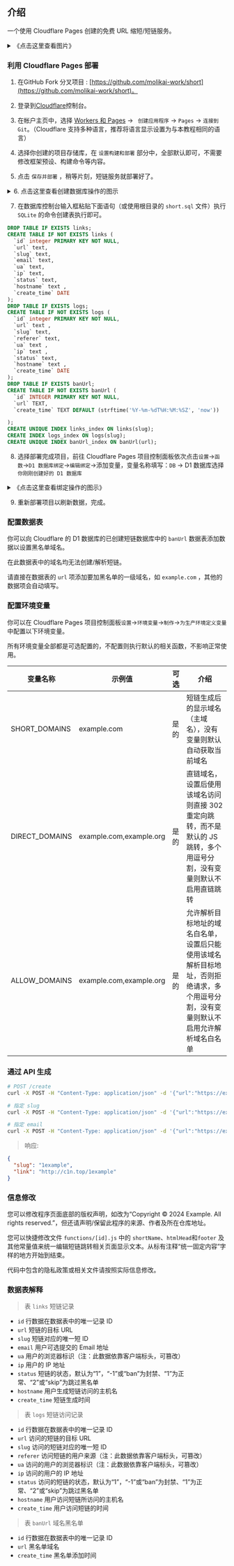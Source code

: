 ## 介绍

一个使用 Cloudflare Pages 创建的免费 URL 缩短/短链服务。

<details>
  <summary>《点击这里查看图片》</summary>

  ![2_4](https://dwl.pages.dev/doce/2_4.png)

  ![2_5](https://dwl.pages.dev/doce/2_5.png)

</details>

### 利用 Cloudflare Pages 部署

1. 在GitHub Fork 分叉项目 : [https://github.com/molikai-work/short](https://github.com/molikai-work/short)。

2. 登录到[Cloudflare](https://dash.cloudflare.com/)控制台。

3. 在帐户主页中，选择 [Workers 和 Pages](https://dash.cloudflare.com/?to=/:account/workers-and-pages) -> ` 创建应用程序` -> `Pages` -> `连接到 Git`。（Cloudflare 支持多种语言，推荐将语言显示设置为与本教程相同的语言）

4. 选择你创建的项目存储库，在 `设置构建和部署` 部分中，全部默认即可，不需要修改框架预设、构建命令等内容。

5. 点击 `保存并部署` ，稍等片刻，短链服务就部署好了。

<details>
  <summary>6. 点击这里查看创建数据库操作的图示</summary>

  (1) 进入 Cloudflare 的控制台，查看左侧侧边栏，选择 `Workers 和 Pages` 展开菜单后再选择 [D1](https://dash.cloudflare.com/?to=/:account/workers/d1)：
  ![4](https://dwl.pages.dev/doce/4.png)

  (2) 在 `D1` 页面点击右上角的 `创建数据库` 以打开创建数据库菜单：
  ![4_1](https://dwl.pages.dev/doce/4_1.png)

  ![4_2](https://dwl.pages.dev/doce/4_2.png)

  (3) 填写 `数据库名称` 输入框，名称随意，确保绑定是为同一个数据库即可，下方的位置选项可不选（这里已经填好，示范）：
  ![4_3](https://dwl.pages.dev/doce/4_3.png)


  (4) 完成数据库创建，接下来在数据库的操作页面，请点击 `控制台`，并查看主部署教程的下一步（第7步）：
  ![4_4](https://dwl.pages.dev/doce/4_4.png)

  ![4_5](https://dwl.pages.dev/doce/4_5.png)

</details>

7. 在数据库控制台输入框粘贴下面语句（或使用根目录的 `short.sql` 文件）执行 `SQLite` 的命令创建表执行即可。

```sql
DROP TABLE IF EXISTS links;
CREATE TABLE IF NOT EXISTS links (
  `id` integer PRIMARY KEY NOT NULL,
  `url` text,
  `slug` text,
  `email` text,
  `ua` text,
  `ip` text,
  `status` text,
  `hostname` text ,
  `create_time` DATE
);
DROP TABLE IF EXISTS logs;
CREATE TABLE IF NOT EXISTS logs (
  `id` integer PRIMARY KEY NOT NULL,
  `url` text ,
  `slug` text,
  `referer` text,
  `ua` text ,
  `ip` text ,
  `status` text,
  `hostname` text ,
  `create_time` DATE
);
DROP TABLE IF EXISTS banUrl;
CREATE TABLE IF NOT EXISTS banUrl (
  `id` INTEGER PRIMARY KEY NOT NULL,
  `url` TEXT,
  `create_time` TEXT DEFAULT (strftime('%Y-%m-%dT%H:%M:%SZ', 'now'))

);
CREATE UNIQUE INDEX links_index ON links(slug);
CREATE INDEX logs_index ON logs(slug);
CREATE UNIQUE INDEX banUrl_index ON banUrl(url);
```
8. 选择部署完成项目，前往 Cloudflare Pages 项目控制面板依次点击`设置`->`函数`->`D1 数据库绑定`->`编辑绑定`->添加变量，变量名称填写：`DB` -> D1 数据库选择 `你刚刚创建好的 D1 数据库`

<details>
  <summary>《点击这里查看绑定操作的图示》</summary>

  (1) 打开具体项目的控制台：
  ![1](https://dwl.pages.dev/doce/1.png)


  (2) 进入设置找到函数选项并向下拉：
  ![2](https://dwl.pages.dev/doce/2.png)

  (3) 找到D1数据库绑定，编辑，变量名称填“DB”，D1数据库选择刚刚创建的数据库（这里已经填好，示范）：
  ![3](https://dwl.pages.dev/doce/3.png)
</details>

9. 重新部署项目以刷新数据，完成。

### 配置数据表

你可以向 Cloudflare 的 D1 数据库的已创建短链数据库中的 `banUrl` 数据表添加数据以设置黑名单域名。

在此数据表中的域名均无法创建/解析短链。

请直接在数据表的 `url` 项添加要加黑名单的一级域名，如 `example.com` ，其他的数据项会自动填写。

### 配置环境变量

你可以在 Cloudflare Pages 项目控制面板`设置`->`环境变量`->`制作`->`为生产环境定义变量`中配置以下环境变量。

所有环境变量全部都是可选配置的，不配置则执行默认的相关函数，不影响正常使用。

| 变量名称 | 示例值 | 可选 | 介绍 |
|---------|----|------|-----|
| SHORT_DOMAINS     | example.com               | 是的 | 短链生成后的显示域名（主域名），没有变量则默认自动获取当前域名 |
| DIRECT_DOMAINS    | example.com,example.org   | 是的 | 直链域名，设置后使用该域名访问则直接 302 重定向跳转，而不是默认的 JS 跳转，多个用逗号分割，没有变量则默认不启用直链跳转 |
| ALLOW_DOMAINS     | example.com,example.org   | 是的 | 允许解析目标地址的域名白名单，设置后只能使用该域名解析目标地址，否则拒绝请求，多个用逗号分割，没有变量则默认不启用允许解析域名白名单 |

### 通过 API 生成

```bash
# POST /create
curl -X POST -H "Content-Type: application/json" -d '{"url":"https://example.com"}' https://c1n.top/create

# 指定 slug
curl -X POST -H "Content-Type: application/json" -d '{"url":"https://example.com","slug":"1example"}' https://c1n.top/create

# 指定 email
curl -X POST -H "Content-Type: application/json" -d '{"url":"https://example.com","email":"info@example.com"}' https://c1n.top/create

```

> 响应:

```json
{
  "slug": "1example",
  "link": "http://c1n.top/1example"
}
```

### 信息修改

您可以修改程序页面底部的版权声明，如改为“Copyright © 2024 Example. All rights reserved.”，但还请声明/保留此程序的来源、作者及所在仓库地址。

您可以快捷修改文件 `functions/[id].js` 中的 `shortName`、`htmlHead`和`footer` 及其他常量值来统一编辑短链跳转相关页面显示文本。从标有注释“统一固定内容”字样的地方开始到结束。

代码中包含的隐私政策或相关文件请按照实际信息修改。

### 数据表解释

> 表 `links` 短链记录

- `id` 行数据在数据表中的唯一记录 ID
- `url` 短链的目标 URL
- `slug` 短链对应的唯一短 ID
- `email` 用户可选提交的 Email 地址
- `ua` 用户的浏览器标识（注：此数据依靠客户端标头，可篡改）
- `ip` 用户的 IP 地址
- `status` 短链的状态，默认为“1”，“-1”或“ban”为封禁、“1”为正常、“2”或“skip”为跳过黑名单
- `hostname` 用户生成短链访问的主机名
- `create_time` 短链生成时间

>表 `logs` 短链访问记录

- `id` 行数据在数据表中的唯一记录 ID
- `url` 访问的短链的目标 URL
- `slug` 访问的短链对应的唯一短 ID
- `referer` 访问短链的用户来源（注：此数据依靠客户端标头，可篡改）
- `ua` 访问的用户的浏览器标识（注：此数据依靠客户端标头，可篡改）
- `ip` 访问的用户的 IP 地址
- `status` 访问的短链的状态，默认为“1”，“-1”或“ban”为封禁、“1”为正常、“2”或“skip”为跳过黑名单
- `hostname` 用户访问短链所访问的主机名
- `create_time` 用户访问短链的时间

>表 `banUrl` 域名黑名单

- `id` 行数据在数据表中的唯一记录 ID
- `url` 黑名单域名
- `create_time` 黑名单添加时间
